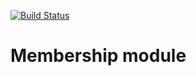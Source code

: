 [![Build Status](https://travis-ci.org/js-backend/membership.svg?branch=master)](https://travis-ci.org/js-backend/membership)

# Membership module
